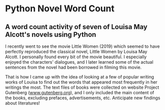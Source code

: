 # Python Novel Word Count

## A word count activity of seven of Louisa May Alcott's novels using Python

I recently went to see the movie Little Women (2019) which seemed to have perfectly reproduced the classical novel, Little Women by Louisa May Alcott. I personally found every bit of the movie beautiful. I especially enjoyed the characters' dialogues, and I later learned some of the actual sentences from the novel had been borrowed in filming this movie.

That is how I came up with the idea of looking at a few of popular writing works of Louisa to find out the words that appeared most frequently in her writings the most. The text files of books were collected on website Project Gutenberg (www.gutenberg.org), and I only included the main content of the books, excluding prefaces, advertisements, etc. Anticipate new findings about literatures!
